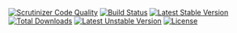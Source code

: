 [![Scrutinizer Code Quality](https://scrutinizer-ci.com/g/fernandowobeto/php_string_object/badges/quality-score.png?b=master)](https://scrutinizer-ci.com/g/fernandowobeto/php_string_object/?branch=master) [![Build Status](https://travis-ci.org/fernandowobeto/php_string_object.svg?branch=0.1.0)](https://travis-ci.org/fernandowobeto/php_string_object) [![Latest Stable Version](https://poser.pugx.org/wobeto/string/v/stable.svg)](https://packagist.org/packages/wobeto/string) [![Total Downloads](https://poser.pugx.org/wobeto/string/downloads.svg)](https://packagist.org/packages/wobeto/string) [![Latest Unstable Version](https://poser.pugx.org/wobeto/string/v/unstable.svg)](https://packagist.org/packages/wobeto/string) [![License](https://poser.pugx.org/wobeto/string/license.svg)](https://packagist.org/packages/wobeto/string)

